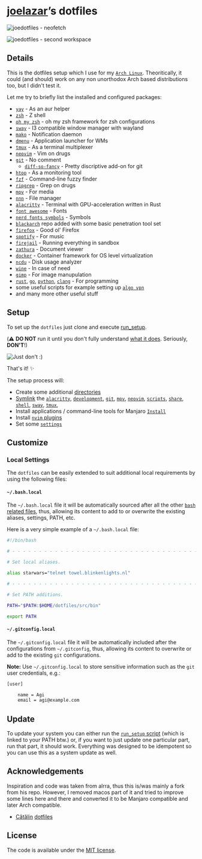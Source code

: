# [joelazar](https://github.com/joelazar)’s dotfiles

![joedotfiles - neofetch](https://user-images.githubusercontent.com/16268238/76142019-d1728f80-6069-11ea-9d44-a46382414c5c.png)

![joedotfiles - second workspace](https://user-images.githubusercontent.com/16268238/76142030-fb2bb680-6069-11ea-9d5f-c955479af682.png)

## Details

This is the dotfiles setup which I use for my [`Arch Linux`](https://archlinux.org/).
Theoritically, it could (and should) work on any non unorthodox Arch based
distributions too, but I didn't test it.

Let me try to briefly list the installed and configured packages:

* [`yay`](https://github.com/Jguer/yay) - As an aur helper
* [`zsh`](http://zsh.sourceforge.net/) - Z shell
* [`oh my zsh`](https://ohmyz.sh/) - oh my zsh framework for zsh configurations
* [`sway`](https://swaywm.org/) - I3 compatible window manager with wayland
* [`mako`](https://github.com/emersion/mako) - Notification daemon
* [`dmenu`](https://git.suckless.org/dmenu/) - Application launcher for WMs
* [`tmux`](https://github.com/tmux/tmux) - As a terminal multiplexer
* [`neovim`](https://neovim.io/) - Vim on drugs
* [`git`](https://git-scm.com/) - No comment
  * [`diff-so-fancy`](https://github.com/so-fancy/diff-so-fancy) - Pretty discriptive add-on for git
* [`htop`](https://hisham.hm/htop/) - As a monitoring tool
* [`fzf`](https://github.com/junegunn/fzf) - Command-line fuzzy finder
* [`ripgrep`](https://github.com/BurntSushi/ripgrep) - Grep on drugs
* [`mpv`](https://mpv.io/) - For media
* [`nnn`](https://github.com/jarun/nnn) - File manager
* [`alacritty`](https://github.com/jwilm/alacritty) - Terminal with GPU-acceleration written in Rust
* [`font awesome`](https://origin.fontawesome.com/) - Fonts
* [`nerd fonts symbols`](https://www.nerdfonts.com/) - Symbols
* [`blackarch`](https://blackarch.org/) repo added with some basic penetration tool set
* [`firefox`](https://www.mozilla.org/en-GB/firefox/) - Good ol' Firefox
* [`spotify`](https://www.spotify.com/) - For music
* [`firejail`](https://firejail.wordpress.com/) - Running everything in sandbox
* [`zathura`](https://github.com/pwmt/zathura) - Document viewer
* [`docker`](https://www.docker.com/) - Container framework for OS level virtualization
* [`ncdu`](https://dev.yorhel.nl/ncdu) - Disk usage analyzer
* [`wine`](https://www.winehq.org/) - In case of need
* [`gimp`](https://www.gimp.org/) - For image manupulation
* [`rust`](https://www.rust-lang.org/), [`go`](https://golang.org/), [`python`](https://www.python.org/), [`clang`](https://clang.llvm.org/) - For programming
* some useful scripts for example setting up [`algo vpn`](https://github.com/trailofbits/algo)
* and many more other useful stuff

## Setup

To set up the `dotfiles` just clone and execute [run_setup](src/os/run_setup).

(:warning: **DO NOT** run it until you don't fully
understand [what it does](src/os/run_setup). Seriously, **DON'T**!)

![Just don't :)](https://i.imgflip.com/pms4m.jpg)

That's it! :sparkles:

The setup process will:

* Create some additional [directories](src/os/create_directories)
* [Symlink](src/os/create_symbolic_links) the
  [`alacritty`](src/alacritty),
  [`development`](src/development),
  [`git`](src/git),
  [`mpv`](src/mpv),
  [`neovim`](src/nvim),
  [`scripts`](src/scripts),
  [`share`](src/share),
  [`shell`](src/shell),
  [`sway`](src/sway),
  [`tmux`](src/tmux),
* Install applications / command-line tools for Manjaro
  [`Install`](src/os/install)
* Install [`nvim` plugins](src/nvim/init.vim)
* Set some [`settings`](src/os/settings)

## Customize

### Local Settings

The `dotfiles` can be easily extended to suit additional local
requirements by using the following files:

#### `~/.bash.local`

The `~/.bash.local` file it will be automatically sourced after
all the other [`bash` related files](src/shell), thus, allowing
its content to add to or overwrite the existing aliases, settings,
PATH, etc.

Here is a very simple example of a `~/.bash.local` file:

```bash
#!/bin/bash

# - - - - - - - - - - - - - - - - - - - - - - - - - - - - - - - - - - -

# Set local aliases.

alias starwars="telnet towel.blinkenlights.nl"

# - - - - - - - - - - - - - - - - - - - - - - - - - - - - - - - - - - -

# Set PATH additions.

PATH="$PATH:$HOME/dotfiles/src/bin"

export PATH

```

#### `~/.gitconfig.local`

The `~/.gitconfig.local` file it will be automatically included
after the configurations from `~/.gitconfig`, thus, allowing its
content to overwrite or add to the existing `git` configurations.

__Note:__ Use `~/.gitconfig.local` to store sensitive information
such as the `git` user credentials, e.g.:

```bash
[user]

    name = Agi
    email = agi@example.com

```

## Update

To update your system you can either run the [`run_setup`
script](src/os/run_setup) (which is linked to your PATH btw.) or,
if you want to just update one particular part, run that part, it should work.
Everything was designed to be idempotent so you can use this as a system update
as well.


## Acknowledgements

Inspiration and code was taken from alrra, thus this is/was mainly a fork from his repo.
However, I removed macos part of it and tried to improve some lines here and there
and converted it to be Manjaro compatible and later Arch compatible.
* [Cătălin](https://github.com/alrra)
  [dotfiles](https://github.com/alrra/dotfiles)


## License

The code is available under the [MIT license](LICENSE.txt).
